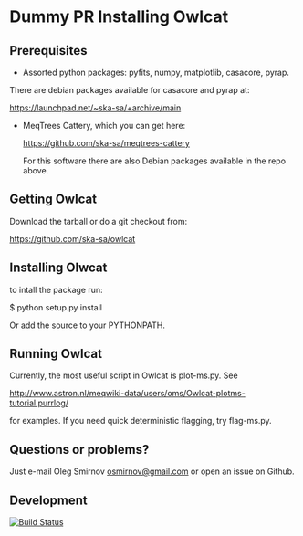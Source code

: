 Dummy PR
Installing Owlcat
=================


Prerequisites
-------------

* Assorted python packages: pyfits, numpy, matplotlib, casacore, pyrap.

 There are debian packages available for casacore and pyrap at:

 https://launchpad.net/~ska-sa/+archive/main

* MeqTrees Cattery, which you can get here:

  https://github.com/ska-sa/meqtrees-cattery

  For this software there are also Debian packages available in the repo above.


Getting Owlcat
--------------

  Download the tarball or do a git checkout from:

  https://github.com/ska-sa/owlcat


Installing Olwcat
-----------------

to intall the package run:

  $ python setup.py install

Or add the source to your PYTHONPATH.


Running Owlcat
--------------

Currently, the most useful script in Owlcat is plot-ms.py. See 

http://www.astron.nl/meqwiki-data/users/oms/Owlcat-plotms-tutorial.purrlog/

for examples. If you need quick deterministic flagging, try flag-ms.py.


Questions or problems?
----------------------

Just e-mail Oleg Smirnov <osmirnov@gmail.com> or open an issue on Github.


Development
-----------

[![Build Status](https://travis-ci.org/ska-sa/owlcat.svg?branch=master)](https://travis-ci.org/ska-sa/owlcat)
